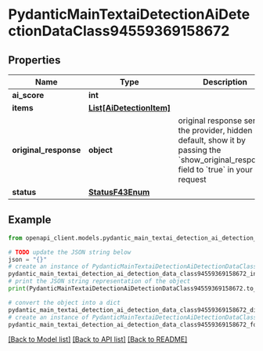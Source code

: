 # PydanticMainTextaiDetectionAiDetectionDataClass94559369158672


## Properties

Name | Type | Description | Notes
------------ | ------------- | ------------- | -------------
**ai_score** | **int** |  | 
**items** | [**List[AiDetectionItem]**](AiDetectionItem.md) |  | [optional] 
**original_response** | **object** | original response sent by the provider, hidden by default, show it by passing the &#x60;show_original_response&#x60; field to &#x60;true&#x60; in your request | [optional] 
**status** | [**StatusF43Enum**](StatusF43Enum.md) |  | 

## Example

```python
from openapi_client.models.pydantic_main_textai_detection_ai_detection_data_class94559369158672 import PydanticMainTextaiDetectionAiDetectionDataClass94559369158672

# TODO update the JSON string below
json = "{}"
# create an instance of PydanticMainTextaiDetectionAiDetectionDataClass94559369158672 from a JSON string
pydantic_main_textai_detection_ai_detection_data_class94559369158672_instance = PydanticMainTextaiDetectionAiDetectionDataClass94559369158672.from_json(json)
# print the JSON string representation of the object
print(PydanticMainTextaiDetectionAiDetectionDataClass94559369158672.to_json())

# convert the object into a dict
pydantic_main_textai_detection_ai_detection_data_class94559369158672_dict = pydantic_main_textai_detection_ai_detection_data_class94559369158672_instance.to_dict()
# create an instance of PydanticMainTextaiDetectionAiDetectionDataClass94559369158672 from a dict
pydantic_main_textai_detection_ai_detection_data_class94559369158672_form_dict = pydantic_main_textai_detection_ai_detection_data_class94559369158672.from_dict(pydantic_main_textai_detection_ai_detection_data_class94559369158672_dict)
```
[[Back to Model list]](../README.md#documentation-for-models) [[Back to API list]](../README.md#documentation-for-api-endpoints) [[Back to README]](../README.md)


